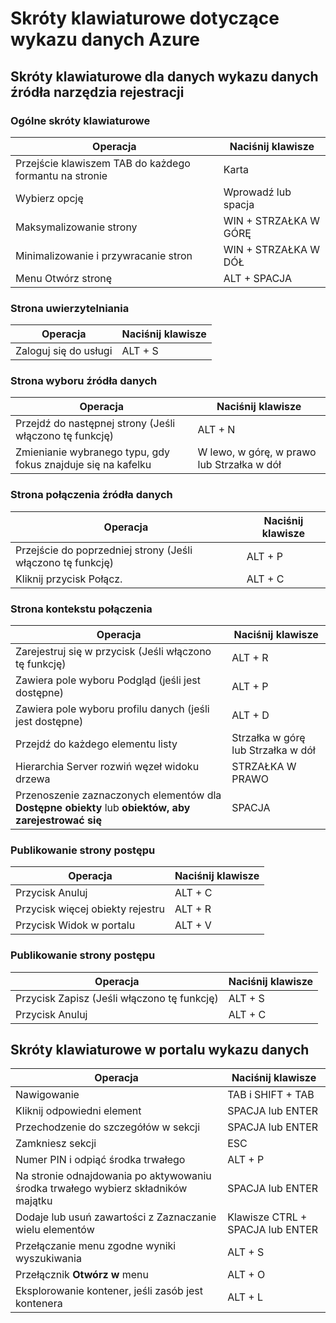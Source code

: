 <properties
    pageTitle="Wykaz danych Azure | Microsoft Azure"
    description="W tym artykule przedstawiono skróty klawiaturowe dla wykazu danych Azure."
    services="data-catalog"
    documentationCenter=""
    authors="spelluru"
    manager="NA"
    editor=""
    tags=""/>
<tags
    ms.service="data-catalog"
    ms.devlang="NA"
    ms.topic="article"
    ms.tgt_pltfrm="NA"
    ms.workload="data-catalog"
    ms.date="09/13/2016"
    ms.author="spelluru"/>

# <a name="keyboard-shortcuts-for-azure-data-catalog"></a>Skróty klawiaturowe dotyczące wykazu danych Azure

## <a name="keyboard-shortcuts-for-the-data-catalog-data-source-registration-tool"></a>Skróty klawiaturowe dla danych wykazu danych źródła narzędzia rejestracji

### <a name="general-keyboard-shortcuts"></a>Ogólne skróty klawiaturowe

|Operacja|Naciśnij klawisze
|---|---
|Przejście klawiszem TAB do każdego formantu na stronie|Karta
|Wybierz opcję|Wprowadź lub spacja
|Maksymalizowanie strony|WIN + STRZAŁKA W GÓRĘ
|Minimalizowanie i przywracanie stron | WIN + STRZAŁKA W DÓŁ
|Menu Otwórz stronę| ALT + SPACJA


### <a name="authentication-page"></a>Strona uwierzytelniania

|Operacja|Naciśnij klawisze
|---|---
|Zaloguj się do usługi|ALT + S

### <a name="data-source-selection-page"></a>Strona wyboru źródła danych

|Operacja|Naciśnij klawisze
|---|---
|Przejdź do następnej strony (Jeśli włączono tę funkcję)|ALT + N
|Zmienianie wybranego typu, gdy fokus znajduje się na kafelku|W lewo, w górę, w prawo lub Strzałka w dół

### <a name="data-source-connection-page"></a>Strona połączenia źródła danych

|Operacja|Naciśnij klawisze
|---|---
|Przejście do poprzedniej strony (Jeśli włączono tę funkcję)|ALT + P
|Kliknij przycisk Połącz.| ALT + C

### <a name="connection-context-page"></a>Strona kontekstu połączenia

|Operacja|Naciśnij klawisze
|---|---
|Zarejestruj się w przycisk (Jeśli włączono tę funkcję)| ALT + R
|Zawiera pole wyboru Podgląd (jeśli jest dostępne)|ALT + P
|Zawiera pole wyboru profilu danych (jeśli jest dostępne)|ALT + D
|Przejdź do każdego elementu listy|Strzałka w górę lub Strzałka w dół
| Hierarchia Server rozwiń węzeł widoku drzewa |STRZAŁKA W PRAWO
| Przenoszenie zaznaczonych elementów dla **Dostępne obiekty** lub **obiektów, aby zarejestrować się** | SPACJA

### <a name="publish-progress-page"></a>Publikowanie strony postępu

|Operacja|Naciśnij klawisze
|---|---
|Przycisk Anuluj|ALT + C
|Przycisk więcej obiekty rejestru| ALT + R
|Przycisk Widok w portalu  | ALT + V

### <a name="publish-progress-page"></a>Publikowanie strony postępu

|Operacja|Naciśnij klawisze
|---|---
|Przycisk Zapisz (Jeśli włączono tę funkcję)| ALT + S
|Przycisk Anuluj|ALT + C

## <a name="keyboard-shortcuts-for-the-data-catalog-portal"></a>Skróty klawiaturowe w portalu wykazu danych

|Operacja|Naciśnij klawisze
|---|---
|Nawigowanie| TAB i SHIFT + TAB
|Kliknij odpowiedni element| SPACJA lub ENTER
|Przechodzenie do szczegółów w sekcji| SPACJA lub ENTER
|Zamkniesz sekcji| ESC
|Numer PIN i odpiąć środka trwałego| ALT + P
|Na stronie odnajdowania po aktywowaniu środka trwałego wybierz składników majątku| SPACJA lub ENTER
|Dodaje lub usuń zawartości z Zaznaczanie wielu elementów| Klawisze CTRL + SPACJA lub ENTER
|Przełączanie menu zgodne wyniki wyszukiwania| ALT + S
|Przełącznik **Otwórz w** menu | ALT + O
|Eksplorowanie kontener, jeśli zasób jest kontenera | ALT + L
